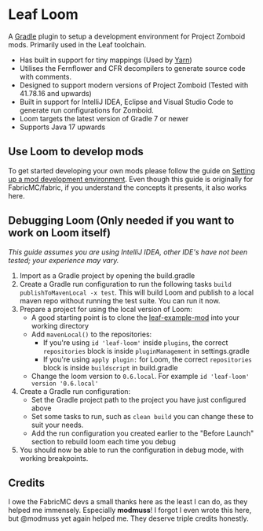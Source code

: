 # Leaf Loom

A [Gradle](https://gradle.org/) plugin to setup a development environment for Project Zomboid mods. Primarily used in
the Leaf toolchain.

* Has built in support for tiny mappings (Used by [Yarn](https://github.com/aoqia194/leaf-yarn))
* Utilises the Fernflower and CFR decompilers to generate source code with comments.
* Designed to support modern versions of Project Zomboid (Tested with 41.78.16 and upwards)
* Built in support for IntelliJ IDEA, Eclipse and Visual Studio Code to generate run configurations for Zomboid.
* Loom targets the latest version of Gradle 7 or newer
* Supports Java 17 upwards

## Use Loom to develop mods

To get started developing your own mods please follow the guide
on [Setting up a mod development environment](https://fabricmc.net/wiki/tutorial:setup). Even though this guide is
originally for FabricMC/fabric, if you understand the concepts it presents, it also works here.

## Debugging Loom (Only needed if you want to work on Loom itself)

_This guide assumes you are using IntelliJ IDEA, other IDE's have not been tested; your experience may vary._

1. Import as a Gradle project by opening the build.gradle
2. Create a Gradle run configuration to run the following tasks `build publishToMavenLocal -x test`. This will build
   Loom and publish to a local maven repo without running the test suite. You can run it now.
3. Prepare a project for using the local version of Loom:
    * A good starting point is to clone the [leaf-example-mod](https://github.com/aoqia194/leaf-example-mod) into
      your working directory
    * Add `mavenLocal()` to the repositories:
        * If you're using `id 'leaf-loom'` inside `plugins`, the correct `repositories` block is
          inside `pluginManagement` in settings.gradle
        * If you're using `apply plugin:` for Loom, the correct `repositories` block is inside `buildscript` in
          build.gradle
    * Change the loom version to `0.6.local`. For example `id 'leaf-loom' version '0.6.local'`
4. Create a Gradle run configuration:
    * Set the Gradle project path to the project you have just configured above
    * Set some tasks to run, such as `clean build` you can change these to suit your needs.
    * Add the run configuration you created earlier to the "Before Launch" section to rebuild loom each time you debug
5. You should now be able to run the configuration in debug mode, with working breakpoints.

## Credits

I owe the FabricMC devs a small thanks here as the least I can do, as they helped me immensely.
Especially **modmuss**! I forgot I even wrote this here, but @modmuss yet again helped me. They deserve triple credits honestly.
